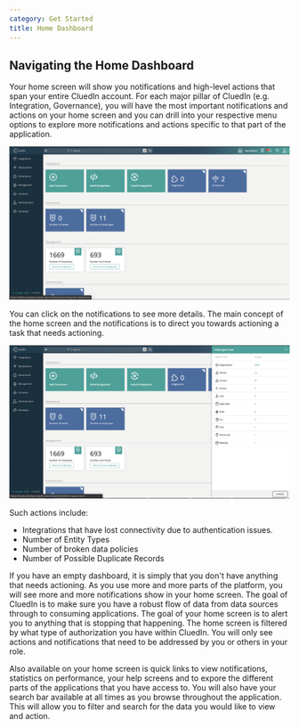 ```yaml
---
category: Get Started
title: Home Dashboard
---
```


## Navigating the Home Dashboard

Your home screen will show you notifications and high-level actions that span your entire CluedIn account. For each major pillar of CluedIn (e.g. Integration, Governance), you will have the most important notifications and actions on your home screen and you can drill into your respective menu options to explore more notifications and actions specific to that part of the application. 

![Diagram](home-screen.png)

You can click on the notifications to see more details. The main concept of the home screen and the notifications is to direct you towards actioning a task that needs actioning. 

![Diagram](home-screen-click-notifications.png)

Such actions include:

 - Integrations that have lost connectivity due to authentication issues.
 - Number of Entity Types
 - Number of broken data policies
 - Number of Possible Duplicate Records

 If you have an empty dashboard, it is simply that you don't have anything that needs actioning. As you use more and more parts of the platform, you will see more and more notifications show in your home screen. The goal of CluedIn is to make sure you have a robust flow of data from data sources through to consuming applications. The goal of your home screen is to alert you to anything that is stopping that happening. The home screen is filtered by what type of authorization you have within CluedIn. You will only see actions and notifications that need to be addressed by you or others in your role.

 Also available on your home screen is quick links to view notifications, statistics on performance, your help screens and to expore the different parts of the applications that you have access to. You will also have your search bar available at all times as you browse throughout the application. This will allow you to filter and search for the data you would like to view and action.